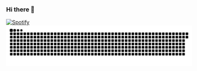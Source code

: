 ### Hi there 👋

<!--
**Silent-Watcher/silent-watcher** is a ✨ _special_ ✨ repository because its `README.md` (this file) appears on your GitHub profile.

Here are some ideas to get you started:

- 🔭 I’m currently working on ...
- 🌱 I’m currently learning ...
- 👯 I’m looking to collaborate on ...
- 🤔 I’m looking for help with ...
- 💬 Ask me about ...
- 📫 How to reach me: ...
- 😄 Pronouns: ...
- ⚡ Fun fact: ...
-->
<lottie-player src="https://assets5.lottiefiles.com/packages/lf20_r1gncjwd.json" background="transparent" speed="1" style="width: 300px; height: 300px;" loop="" autoplay=""></lottie-player>
[![Spotify](https://novatorem.bgstatic.vercel.app/api/spotify)](https://open.spotify.com/artist/6hyCmqlpgEhkMKKr65sFgI)
![Snake animation](https://github.com/silent-watcher/silent-watcher/blob/output/github-contribution-grid-snake.svg)
